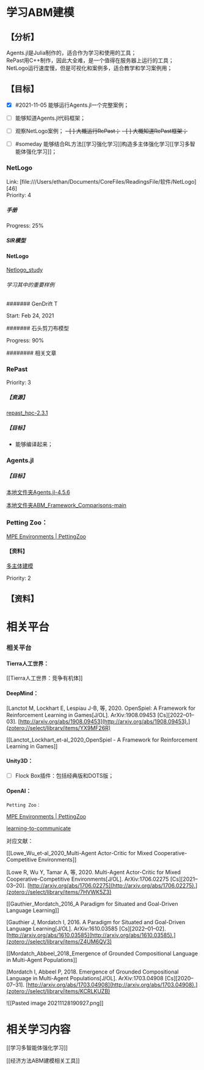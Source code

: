 # 学习ABM建模  

## 【分析】  

Agents.jl是Julia制作的，适合作为学习和使用的工具；  
RePast用C++制作，因此大全难，是一个值得在服务器上运行的工具；  
NetLogo运行速度慢，但是可视化和案例多，适合教学和学习案例用；  

## 【目标】

- [x] #2021-11-05 能够运行Agents.jl一个完整案例；  
- [ ] 能够知道Agents.jl代码框架；
- [ ] 观察NetLogo案例；
~~- [ ] 大概运行RePast；~~
~~- [ ] 大概知道RePast框架；~~
- [ ] #someday 能够结合RL方法[[学习强化学习]]构造多主体强化学习[[学习多智能体强化学习]]；



### NetLogo  

Link: [file:///Users/ethan/Documents/CoreFiles/ReadingsFile/软件/NetLogo][46]  
Priority: 4  

##### 手册  

Progress: 25%  

##### SIR模型  

#### NetLogo  

[Netlogo_study](file:///Users/ethan/LocalFiles/StudyFile/ABM_study/Netlogo_study)


###### 学习其中的重要样例  

####### GenDrift T  

Start: Feb 24, 2021  

####### 石头剪刀布模型  

Progress: 90%  

######## 相关文章  

### RePast  

Priority: 3  

##### 【资源】  

[repast_hpc-2.3.1](/Local/LocalFiles/CodesFile/ABM/repast_hpc-2.3.1)

##### 【目标】  

- 能够编译起来；  
 
### Agents.jl

 
##### 【目标】  



[本地文件夹Agents.jl-4.5.6](/Local/LocalFiles/CodesFile/ABM/Agents.jl-4.5.6)  

[本地文件夹ABM_Framework_Comparisons-main](/Local/LocalFiles/CodesFile/ABM/ABM_Framework_Comparisons-main)  


### Petting Zoo：

[MPE Environments | PettingZoo](https://github.com/Farama-Foundation/PettingZoo)

 
 
#### 【资料】  

[多主体建模](file:///Users/ethan/Documents/CoreFiles/ReadingsFile/多主体建模)

Priority: 2  




## 【资料】


# 相关平台



### 相关平台

#### Tierra人工世界：

[[Tierra人工世界：竞争有机体]]


#### DeepMind：

[Lanctot M, Lockhart E, Lespiau J-B, 等, 2020. OpenSpiel: A Framework for Reinforcement Learning in Games[J/OL]. ArXiv:1908.09453 [Cs][2022–01–03]. [http://arxiv.org/abs/1908.09453](http://arxiv.org/abs/1908.09453).](zotero://select/library/items/YX9MF26R)

[[Lanctot_Lockhart_et-al_2020_OpenSpiel - A Framework for Reinforcement Learning in Games]]



#### Unity3D：
- [ ] Flock Box插件：包括经典版和DOTS版；

#### OpenAI：

	Petting Zoo：

[MPE Environments | PettingZoo](https://github.com/Farama-Foundation/PettingZoo)


[learning-to-communicate](https://openai.com/blog/learning-to-communicate/)

对应文献：

[[Lowe_Wu_et-al_2020_Multi-Agent Actor-Critic for Mixed Cooperative-Competitive Environments]]

[Lowe R, Wu Y, Tamar A, 等, 2020. Multi-Agent Actor-Critic for Mixed Cooperative-Competitive Environments[J/OL]. ArXiv:1706.02275 [Cs][2021–03–20]. [http://arxiv.org/abs/1706.02275](http://arxiv.org/abs/1706.02275).](zotero://select/library/items/7HVWK5Z3)

[[Gauthier_Mordatch_2016_A Paradigm for Situated and Goal-Driven Language Learning]]

[Gauthier J, Mordatch I, 2016. A Paradigm for Situated and Goal-Driven Language Learning[J/OL]. ArXiv:1610.03585 [Cs][2022–01–02]. [http://arxiv.org/abs/1610.03585](http://arxiv.org/abs/1610.03585).](zotero://select/library/items/Z4UM6QV3)

[[Mordatch_Abbeel_2018_Emergence of Grounded Compositional Language in Multi-Agent Populations]]

[Mordatch I, Abbeel P, 2018. Emergence of Grounded Compositional Language in Multi-Agent Populations[J/OL]. ArXiv:1703.04908 [Cs][2020–07–31]. [http://arxiv.org/abs/1703.04908](http://arxiv.org/abs/1703.04908).](zotero://select/library/items/KCRLKUZB)

![[Pasted image 20211128190927.png]]




# 相关学习内容

[[学习多智能体强化学习]]

[[经济方法ABM建模相关工具]]



